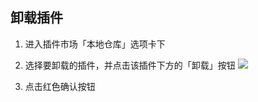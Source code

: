 卸载插件
---

1. 进入插件市场「本地仓库」选项卡下

2. 选择要卸载的插件，并点击该插件下方的「卸载」按钮
    ![][img_uninstall_plugin_1]
3. 点击红色确认按钮


[img_uninstall_plugin_1]: http://as.xuanbo.cc/doc/plugin_store/uninstall_plugin_1.jpg
